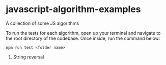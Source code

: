 # javascript-algorithm-examples
A collection of some JS algorithms


To run the tests for each algorithm, open up your terminal and navigate to the root directory of the codebase.
Once inside, run the command below:

```npm run test <folder name>```

1. String reversal
